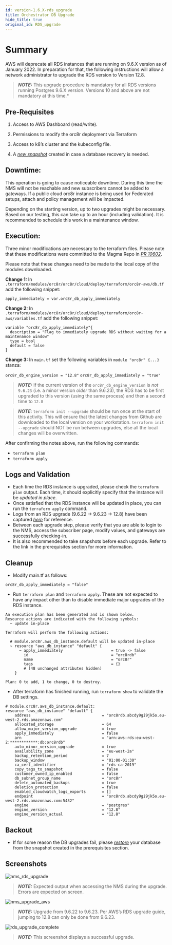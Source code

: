 ```yaml
---
id: version-1.6.X-rds_upgrade
title: Orchestrator DB Upgrade
hide_title: true
original_id: RDS_upgrade
---
```


# Summary

AWS will deprecate all RDS instances that are running on 9.6.X version as of January 2022. In preparation for that, the following instructions will allow a network administrator to upgrade the RDS version to Version 12.8.

> **_NOTE:_** This upgrade procedure is mandatory for all RDS versions running Postgres 9.6.X version. Versions 10 and above are not mandatory at this time.*

## Pre-Requisites

1. Access to AWS Dashboard (read/write).

2. Permissions to modify the orc8r deployment via Terraform

3. Access to k8’s cluster and the kubeconfig file.

4. A [_new snapshot_](https://docs.aws.amazon.com/AmazonRDS/latest/UserGuide/USER_CreateSnapshot.html) created in case a database recovery is needed.

## Downtime:

This operation is going to cause noticeable downtime. During this time the NMS will not be reachable and new subscribers cannot be added to gateways. If a public cloud orc8r instance is being used for Federated setups, attach and policy management will be impacted.

Depending on the starting version, up to two upgrades might be necessary. Based on our testing, this can take up to an hour (including validation). It is recommended to schedule this work in a maintenance window.


## Execution:

Three minor modifications are necessary to the terraform files. Please note that these modifications were committed to the Magma Repo in [_PR 10602_](https://github.com/magma/magma/pull/10602).

Please note that these changes need to be made to the local copy of the modules downloaded.

**Change 1:**
In `.terraform/modules/orc8r/orc8r/cloud/deploy/terraform/orc8r-aws/db.tf` add the following snippet:

`apply_immediately = var.orc8r_db_apply_immediately`

**Change 2:**
In `.terraform/modules/orc8r/orc8r/cloud/deploy/terraform/orc8r-aws/variables.tf` add the following snippet:

```
variable "orc8r_db_apply_immediately"{
  description = "Flag to immediately upgrade RDS without waiting for a maintenance window"
  type = bool
  default = false
}
```

**Change 3:**
In `main.tf` set the following variables in `module "orc8r" {...}` stanza:

`orc8r_db_engine_version = "12.8"`
`orc8r_db_apply_immediately = "true"`


> **_NOTE:_** If the current version of the `orc8r_db_engine_version` is _not_ `9.6.23` (i.e. a minor version *older* than 9.6.23), the RDS has to be first upgraded to this version (using the same process) and then a second time to `12.8`



> **_NOTE_**: `terraform init --upgrade` should be run once at the start of this activity. This will ensure that the latest changes from Github are downloaded to the local version on your workstation. `terraform init --upgrade` should NOT be run between upgrades, else all the local changes will be overwritten.


After confirming the notes above, run the following commands:

* `terraform plan`
* `terraform apply`

## Logs and Validation

* Each time the RDS instance is upgraded, please check the `terraform plan` output. Each time, it should explicitly specify that the instance will be *updated in place*.
* Once satisfied that the RDS instance will be updated in place, you can run the `terraform apply` command.
* Logs from an RDS upgrade (9.6.22 -> 9.6.23 -> 12.8) have been captured [_here_](https://gist.github.com/sudhikan/8e42985bc0db13512c9cd602d8acab3a) for reference.
* Between each upgrade step, please verify that you are able to login to the NMS, access the subscriber page, modify values, and gateways are successfully checking-in.
* It is also recommended to take snapshots before each upgrade. Refer to the link in the prerequisites section for more information.

## Cleanup

* Modify main.tf as follows:

`orc8r_db_apply_immediately = "false"`

* Run `terraform plan` and `terraform apply`. These are not expected to have any impact other than to disable immediate major upgrades of the RDS instance.

```
An execution plan has been generated and is shown below.
Resource actions are indicated with the following symbols:
  ~ update in-place

Terraform will perform the following actions:

  # module.orc8r.aws_db_instance.default will be updated in-place
  ~ resource "aws_db_instance" "default" {
      ~ apply_immediately                     = true -> false
        id                                    = "orc8rdb"
        name                                  = "orc8r"
        tags                                  = {}
        # (48 unchanged attributes hidden)
    }

Plan: 0 to add, 1 to change, 0 to destroy.
```

* After terraform has finished running, run `terraform show` to validate the DB settings.

```
# module.orc8r.aws_db_instance.default:
resource "aws_db_instance" "default" {
    address                               = "orc8rdb.abcdy9gi9jk5o.eu-west-2.rds.amazonaws.com"
    allocated_storage                     = 64
    allow_major_version_upgrade           = true
    apply_immediately                     = false
    arn                                   = "arn:aws:rds:eu-west-2:************:db:orc8rdb"
    auto_minor_version_upgrade            = true
    availability_zone                     = "eu-west-2a"
    backup_retention_period               = 7
    backup_window                         = "01:00-01:30"
    ca_cert_identifier                    = "rds-ca-2019"
    copy_tags_to_snapshot                 = false
    customer_owned_ip_enabled             = false
    db_subnet_group_name                  = "orc8r"
    delete_automated_backups              = true
    deletion_protection                   = false
    enabled_cloudwatch_logs_exports       = []
    endpoint                              = "orc8rdb.abcdy9gi9jk5o.eu-west-2.rds.amazonaws.com:5432"
    engine                                = "postgres"
    engine_version                        = "12.8"
    engine_version_actual                 = "12.8"
```

## Backout

* If for some reason the DB upgrades fail, please [_restore_](https://docs.aws.amazon.com/AmazonRDS/latest/UserGuide/USER_RestoreFromSnapshot.html) your database from the snapshot created in the prerequisites section.

## Screenshots

![nms_rds_upgrade](../../../../readmes/assets/orc8r/rds_upgrade_nms.png)
> **_NOTE:_** Expected output when accessing the NMS during the upgrade. Errors are expected on screen.

![nms_upgrade_aws](../../../../readmes/assets/orc8r/rds_upgrade_aws_9_6_22.png)
> **_NOTE:_** Upgrade from 9.6.22 to 9.6.23. Per AWS’s RDS upgrade guide, jumping to 12.8 can only be done from 9.6.23.

![rds_upgrade_complete](../../../../readmes/assets/orc8r/rds_upgrade_aws_complete.png)
> **_NOTE:_** This screenshot displays a successful upgrade.
